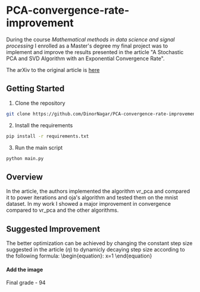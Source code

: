 # PCA-convergence-rate-improvement

During the course *Mathematical methods in data science and signal processing* I enrolled as a Master's degree my final project was to implement and improve the results presented in the article "A Stochastic PCA and SVD Algorithm with an Exponential Convergence Rate".

The arXiv to the original article is [here](https://arxiv.org/abs/1409.2848)

## Getting Started
1. Clone the repository
```bash
git clone https://github.com/DinorNagar/PCA-convergence-rate-improvement.git
```

2. Install the requirements
```bash
pip install -r requirements.txt
```
3. Run the main script
```bash
python main.py
```



## Overview
In the article, the authors implemented the algorithm vr_pca and compared it to power iterations and oja's algorithm and tested them on the mnist dataset. In my work I showed a major improvement in convergence compared to vr_pca and the other algorithms.

## Suggested Improvement
The better optimization can be achieved by changing the constant step size suggested in the article ($\eta$) to dynamicly decaying step size according to the following formula:
\begin{equation}:
  x=1
\end{equation}


#### Add the image ####




Final grade - 94


